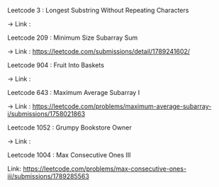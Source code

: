 Leetcode 3 : Longest Substring Without Repeating Characters

-> Link : 

Leetcode 209 : Minimum Size Subarray Sum 

-> Link : https://leetcode.com/submissions/detail/1789241602/

Leetcode 904 : Fruit Into Baskets

-> Link : 

Leetcode 643 : Maximum Average Subarray I 

-> Link : https://leetcode.com/problems/maximum-average-subarray-i/submissions/1758021863

Leetcode 1052 : Grumpy Bookstore Owner

-> Link : 


Leetcode 1004 : Max Consecutive Ones III

Link: https://leetcode.com/problems/max-consecutive-ones-iii/submissions/1789285563